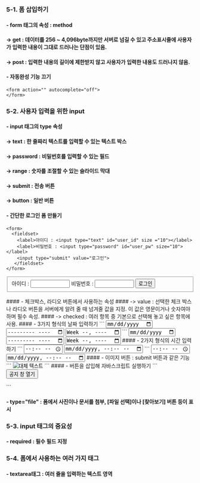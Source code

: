 ### 5-1. 폼 삽입하기
#### - form 태그의 속성 : method
#### -> get : 데이터를 256 ~ 4,096byte까지만 서버로 넘길 수 있고 주소표시줄에 사용자가 입력한 내용이 그대로 드러나는 단점이 있음.
#### -> post : 입력한 내용의 길이에 제한받지 않고 사용자가 입력한 내용도 드러나지 않음.
#### - 자동완성 기능 끄기
```
<form action="" autocomplete="off">
</form>
```
### 5-2. 사용자 입력을 위한 input
#### - input 태그의 type 속성
#### -> text : 한 줄짜리 텍스트를 입력할 수 있는 텍스트 박스
#### -> password : 비밀번호를 입력할 수 있는 필드
#### -> range : 숫자를 조절할 수 있는 슬라이드 막대
#### -> submit : 전송 버튼
#### -> button : 일반 버튼
#### - 간단한 로그인 폼 만들기
```
<form>
  <fieldset>
    <label>아이디 : <input type="text" id="user_id" size ="10"></label>
    <label>비밀번호 : <input type="password" id="user_pw" size="10"></label>
    <input type="submit" value="로그인">
   </fieldset>
</form>
```

<form>
  <fieldset>
    <label>아이디 : <input type="text" id="user_id" size ="10"></label>
    <label>비밀번호 : <input type="password" id="user_pw" size="10"></label>
    <input type="submit" value="로그인">
   </fieldset>
</form>
#### - 체크박스, 라디오 버튼에서 사용하는 속성
#### -> value : 선택한 체크 박스나 라디오 버튼을 서버에게 알려 줄 때 넘겨줄 값을 지정. 이 값은 영문이거나 숫자여야 하며 필수 속성.
#### -> checked : 여러 항목 중 기본으로 선택해 놓고 싶은 항목에 사용.
#### - 3가지 형식의 날짜 입력하기
```
<input type="date">
<input type="month">
<input type="week">
```

<input type="date">
<input type="month">
<input type="week">
#### - 2가지 형식의 시간 입력하기
```
<input type="time">
<input type="datetime-local">
```

<input type="time">
<input type="datetime-local">
#### - 이미지 버튼 : submit 버튼과 같은 기능
```
<input type="image" src="이미지 경로" alt="대체 텍스트">
```
#### - 버튼을 삽입해 자바스크립트 실행하기
```
<form>
  <input type="button" value="공지 창 열기" onclick="window.open('notice.html')">
</form>
```

#### - type="file" : 폼에서 사진이나 문서를 첨부, [파일 선택]이나 [찾아보기] 버튼 등이 표시
### 5-3. input 태그의 중요성
#### - required : 필수 필드 지정
### 5-4. 폼에서 사용하는 여러 가지 태그 
#### - textarea태그 : 여러 줄을 입력하는 텍스트 영역
